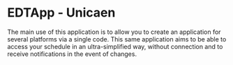 # EDTApp - Unicaen

The main use of this application is to allow you to create an application for several platforms via a single code. This same application aims to be able to access your schedule in an ultra-simplified way, without connection and to receive notifications in the event of changes.
